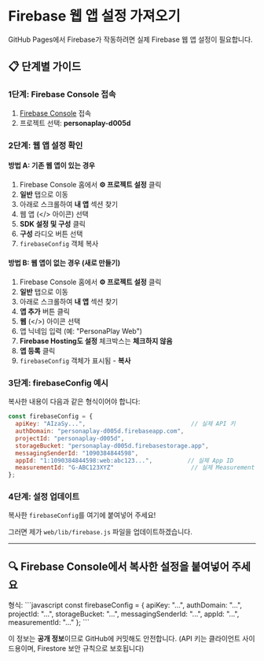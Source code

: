 # Firebase 웹 앱 설정 가져오기

GitHub Pages에서 Firebase가 작동하려면 실제 Firebase 웹 앱 설정이 필요합니다.

## 📋 단계별 가이드

### 1단계: Firebase Console 접속

1. [Firebase Console](https://console.firebase.google.com/) 접속
2. 프로젝트 선택: **personaplay-d005d**

### 2단계: 웹 앱 설정 확인

#### 방법 A: 기존 웹 앱이 있는 경우

1. Firebase Console 홈에서 **⚙️ 프로젝트 설정** 클릭
2. **일반** 탭으로 이동
3. 아래로 스크롤하여 **내 앱** 섹션 찾기
4. 웹 앱 (</> 아이콘) 선택
5. **SDK 설정 및 구성** 클릭
6. **구성** 라디오 버튼 선택
7. `firebaseConfig` 객체 복사

#### 방법 B: 웹 앱이 없는 경우 (새로 만들기)

1. Firebase Console 홈에서 **⚙️ 프로젝트 설정** 클릭
2. **일반** 탭으로 이동
3. 아래로 스크롤하여 **내 앱** 섹션 찾기
4. **앱 추가** 버튼 클릭
5. **웹** (</>) 아이콘 선택
6. 앱 닉네임 입력 (예: "PersonaPlay Web")
7. **Firebase Hosting도 설정** 체크박스는 **체크하지 않음**
8. **앱 등록** 클릭
9. `firebaseConfig` 객체가 표시됨 - **복사**

### 3단계: firebaseConfig 예시

복사한 내용이 다음과 같은 형식이어야 합니다:

```javascript
const firebaseConfig = {
  apiKey: "AIzaSy...",                              // 실제 API 키
  authDomain: "personaplay-d005d.firebaseapp.com",
  projectId: "personaplay-d005d",
  storageBucket: "personaplay-d005d.firebasestorage.app",
  messagingSenderId: "1090384844598",
  appId: "1:1090384844598:web:abc123...",          // 실제 App ID
  measurementId: "G-ABC123XYZ"                      // 실제 Measurement ID (선택사항)
};
```

### 4단계: 설정 업데이트

복사한 `firebaseConfig`를 여기에 붙여넣어 주세요!

그러면 제가 `web/lib/firebase.js` 파일을 업데이트하겠습니다.

---

## 🔍 Firebase Console에서 복사한 설정을 붙여넣어 주세요

형식:
\`\`\`javascript
const firebaseConfig = {
  apiKey: "...",
  authDomain: "...",
  projectId: "...",
  storageBucket: "...",
  messagingSenderId: "...",
  appId: "...",
  measurementId: "..."
};
\`\`\`

이 정보는 **공개 정보**이므로 GitHub에 커밋해도 안전합니다.
(API 키는 클라이언트 사이드용이며, Firestore 보안 규칙으로 보호됩니다)
